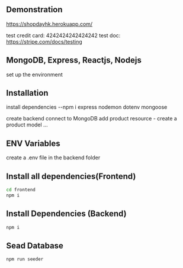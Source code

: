 ## Demonstration
https://shopdayhk.herokuapp.com/

test credit card: 4242424242424242
test doc: https://stripe.com/docs/testing

## MongoDB, Express, Reactjs, Nodejs

set up the environment 
## Installation 
install dependencies
--npm i express nodemon dotenv mongoose

create backend connect to MongoDB
add product resource - create a product model ...

## ENV Variables
create a .env file in the backend folder 

## Install all dependencies(Frontend)

```bash
cd frontend
npm i
```

## Install Dependencies (Backend)

```bash
npm i
```

## Sead Database

```bash
npm run seeder
```
